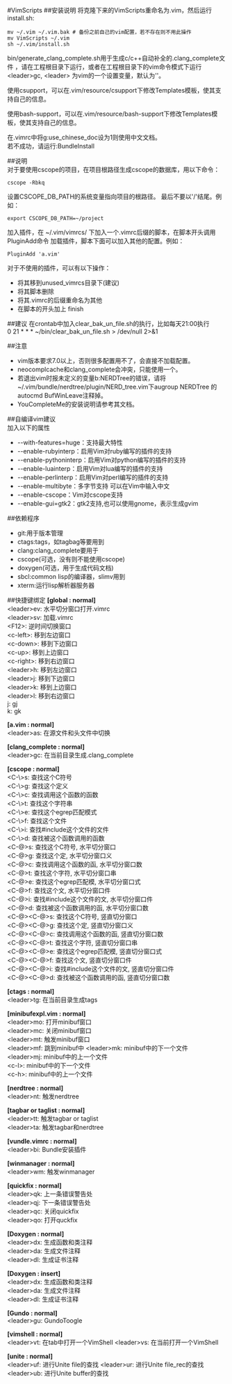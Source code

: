 #VimScripts
##安装说明
将克隆下来的VimScripts重命名为.vim，然后运行install.sh:  
<pre><code>mv ~/.vim ~/.vim.bak # 备份之前自己的vim配置，若不存在则不用此操作  
mv VimScripts ~/.vim  
sh ~/.vim/install.sh</code></pre>

bin/generate\_clang\_complete.sh用于生成c/c++自动补全的.clang\_complete文件
，请在工程根目录下运行，或者在工程根目录下的vim命令模式下运行
&lt;leader&gt;gc, &lt;leader&gt; 为vim的一个设置变量，默认为'\'。

使用csupport，可以在.vim/resource/csupport下修改Templates模板，使其支持自己的信息。  

使用bash-support，可以在.vim/resource/bash-support下修改Templates模板，使其支持自己的信息。  

在.vimrc中将g:use\_chinese\_doc设为1则使用中文文档。  
若不成功，请运行:BundleInstall   

##说明  
对于要使用cscope的项目，在项目根路径生成cscope的数据库，用以下命令：
<pre><code>cscope -Rbkq</code></pre>
设置CSCOPE\_DB\_PATH的系统变量指向项目的根路径。 最后不要以'/'结尾。例如：  
<pre><code>export CSCOPE_DB_PATH=~/project</code></pre>

加入插件，在 ~/.vim/vimrcs/ 下加入一个.vimrc后缀的脚本，在脚本开头调用PluginAdd命令
加载插件，脚本下面可以加入其他的配置。例如：
<pre><code>PluginAdd 'a.vim'</code></pre>  
对于不使用的插件，可以有以下操作：  
-  将其移到unused\_vimrcs目录下(建议)  
-  将其脚本删除  
-  将其.vimrc的后缀重命名为其他  
-  在脚本的开头加上 finish  

##建议
在crontab中加入clear\_bak\_un\_file.sh的执行，比如每天21:00执行  
0 21 * * * ~/bin/clear\_bak\_un\_file.sh > /dev/null 2>&1  

##注意
- vim版本要求7.0以上，否则很多配置用不了，会直接不加载配置。
- neocomplcache和clang\_complete会冲突，只能使用一个。
- 若退出vim时报未定义的变量b:NERDTree的错误，请将
~/.vim/bundle/nerdtree/plugin/NERD\_tree.vim下augroup NERDTree
的autocmd BufWinLeave注释掉。  
- YouCompleteMe的安装说明请参考其文档。  

##自编译vim建议  
加入以下的属性  
- --with-features=huge：支持最大特性
- --enable-rubyinterp：启用Vim对ruby编写的插件的支持
- --enable-pythoninterp：启用Vim对python编写的插件的支持
- --enable-luainterp：启用Vim对lua编写的插件的支持
- --enable-perlinterp：启用Vim对perl编写的插件的支持
- --enable-multibyte：多字节支持 可以在Vim中输入中文
- --enable-cscope：Vim对cscope支持
- --enable-gui=gtk2：gtk2支持,也可以使用gnome，表示生成gvim

##依赖程序
- git:用于版本管理
- ctags:tags，如tagbag等要用到
- clang:clang\_complete要用于
- cscope(可选，没有则不能使用cscope)
- doxygen(可选，用于生成代码文档)
- sbcl:common lisp的编译器，slimv用到
- xterm:运行lisp解析器服务器

##快捷键绑定
**[global : normal]**  
&lt;leader&gt;ev: 	水平切分窗口打开.vimrc  
&lt;leader&gt;sv: 	加载.vimrc  
&lt;F12&gt;: 			逆时间切换窗口  
&lt;c-left&gt;: 		移到左边窗口  
&lt;c-down&gt;: 		移到下边窗口  
&lt;c-up&gt;: 		移到上边窗口  
&lt;c-right&gt;: 		移到右边窗口  
&lt;leader&gt;h: 		移到左边窗口  
&lt;leader&gt;j: 		移到下边窗口  
&lt;leader&gt;k: 		移到上边窗口  
&lt;leader&gt;l: 		移到右边窗口  
j:              gj    
k:              gk    

**[a.vim : normal]**  
&lt;leader&gt;as: 	在源文件和头文件中切换  

**[clang_complete : normal]**  
&lt;leader&gt;gc: 	在当前目录生成.clang\_complete  

**[cscope : normal]**  
&lt;C-\\&gt;s:  查找这个C符号   
&lt;C-\\&gt;g:  查找这个定义  
&lt;C-\\&gt;c:  查找调用这个函数的函数  
&lt;C-\\&gt;t:  查找这个字符串  
&lt;C-\\&gt;e:  查找这个egrep匹配模式  
&lt;C-\\&gt;f:  查找这个文件  
&lt;C-\\&gt;i:  查找#include这个文件的文件  
&lt;C-\\&gt;d:  查找被这个函数调用的函数  
&lt;C-@&gt;s:   查找这个C符号, 水平切分窗口   
&lt;C-@&gt;g:   查找这个定, 水平切分窗口义  
&lt;C-@&gt;c:   查找调用这个函数的函, 水平切分窗口数  
&lt;C-@&gt;t:   查找这个字符, 水平切分窗口串  
&lt;C-@&gt;e:   查找这个egrep匹配模, 水平切分窗口式  
&lt;C-@&gt;f:   查找这个文, 水平切分窗口件  
&lt;C-@&gt;i:   查找#include这个文件的文, 水平切分窗口件  
&lt;C-@&gt;d:   查找被这个函数调用的函, 水平切分窗口数  
&lt;C-@&gt;&lt;C-@&gt;s:  查找这个C符号, 竖直切分窗口   
&lt;C-@&gt;&lt;C-@&gt;g:  查找这个定, 竖直切分窗口义  
&lt;C-@&gt;&lt;C-@&gt;c:  查找调用这个函数的函, 竖直切分窗口数  
&lt;C-@&gt;&lt;C-@&gt;t:  查找这个字符, 竖直切分窗口串  
&lt;C-@&gt;&lt;C-@&gt;e:  查找这个egrep匹配模, 竖直切分窗口式  
&lt;C-@&gt;&lt;C-@&gt;f:  查找这个文, 竖直切分窗口件  
&lt;C-@&gt;&lt;C-@&gt;i:  查找#include这个文件的文, 竖直切分窗口件  
&lt;C-@&gt;&lt;C-@&gt;d:  查找被这个函数调用的函, 竖直切分窗口数  

**[ctags : normal]**  
&lt;leader&gt;tg: 	在当前目录生成tags  

**[minibufexpl.vim : normal]**  
&lt;leader&gt;mo: 	打开minibuf窗口  
&lt;leader&gt;mc: 	关闭minibuf窗口  
&lt;leader&gt;mt: 	触发minibuf窗口  
&lt;leader&gt;mf: 	跳到minibuf中
&lt;leader&gt;mk: 	minibuf中的下一个文件  
&lt;leader&gt;mj: 	minibuf中的上一个文件  
&lt;c-l&gt;: 			minibuf中的下一个文件  
&lt;c-h&gt;: 			minibuf中的上一个文件  

**[nerdtree : normal]**  
&lt;leader&gt;nt: 	触发nerdtree  

**[tagbar or taglist : normal]**  
&lt;leader&gt;tt: 	触发tagbar or taglist  
&lt;leader&gt;ta: 	触发tagbar和nerdtree  

**[vundle.vimrc : normal]**  
&lt;leader&gt;bi: 	Bundle安装插件  

**[winmanager : normal]**  
&lt;leader&gt;wm: 	触发winmanager  

**[quickfix : normal]**  
&lt;leader&gt;qk:		上一条错误警告处  
&lt;leader&gt;qj: 	下一条错误警告处  
&lt;leader&gt;qc:		关闭quickfix  
&lt;leader&gt;qo:		打开quckfix  

**[Doxygen : normal]**  
&lt;leader&gt;dx: 	生成函数和类注释  
&lt;leader&gt;da: 	生成文件注释  
&lt;leader&gt;dl: 	生成证书注释  

**[Doxygen : insert]**  
&lt;leader&gt;dx: 	生成函数和类注释  
&lt;leader&gt;da: 	生成文件注释  
&lt;leader&gt;dl: 	生成证书注释  

**[Gundo : normal]**  
&lt;leader&gt;gu: 	GundoToogle  

**[vimshell : normal]**  
&lt;leader&gt;vt:   在tab中打开一个VimShell
&lt;leader&gt;vs:   在当前打开一个VimShell

**[unite : normal]**  
&lt;leader&gt;uf:   进行Unite file的查找
&lt;leader&gt;ur:   进行Unite file\_rec的查找
&lt;leader&gt;ub:   进行Unite buffer的查找
